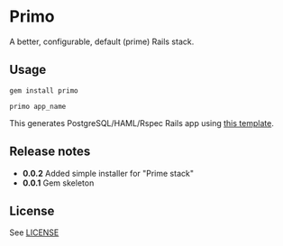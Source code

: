 # Primo

A better, configurable, default (prime) Rails stack.

## Usage

```
gem install primo

primo app_name
```

This generates PostgreSQL/HAML/Rspec Rails app using [this template](https://github.com/cbetta/primo/blob/master/templates/prime.rb).


## Release notes

* **0.0.2** Added simple installer for "Prime stack"
* **0.0.1** Gem skeleton

## License

See [LICENSE](https://github.com/cbetta/primo/blob/master/LICENSE)

